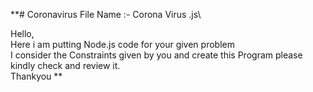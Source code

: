 **# Coronavirus
File Name :- Corona Virus .js\\

Hello,\
Here i am putting Node.js code for your given problem\
I consider the Constraints given by you and create this Program please kindly check and review it.\
Thankyou
**
